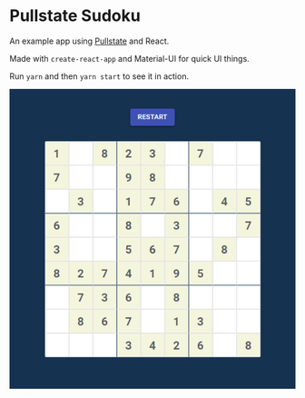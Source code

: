 # Pullstate Sudoku

An example app using [Pullstate](https://github.com/lostpebble/pullstate) and React.

Made with `create-react-app` and Material-UI for quick UI things.

Run `yarn` and then `yarn start` to see it in action.

<p align="center">
  <img src="https://github.com/lostpebble/pullstate-sudoku/raw/master/pullstate-sudoku-new.png" alt="Pullstate" />
</p>
